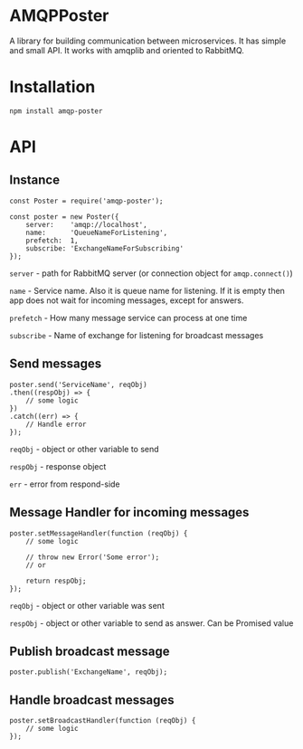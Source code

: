 # AMQPPoster
A library for building communication between microservices.
It has simple and small API.
It works with amqplib and oriented to RabbitMQ.

# Installation
```
npm install amqp-poster
```

# API

## Instance
```
const Poster = require('amqp-poster');

const poster = new Poster({
	server:    'amqp://localhost',
	name:      'QueueNameForListening',
	prefetch:  1,
	subscribe: 'ExchangeNameForSubscribing'
});
```

```server``` - path for RabbitMQ server (or connection object for `amqp.connect()`)

```name``` - Service name. Also it is queue name for listening. If it is empty then app does not wait for incoming messages, except for answers.

```prefetch``` - How many message service can process at one time

```subscribe``` - Name of exchange for listening for broadcast messages

## Send messages
```
poster.send('ServiceName', reqObj)
.then((respObj) => {
	// some logic
})
.catch((err) => {
	// Handle error
});
```

```reqObj``` - object or other variable to send

```respObj``` - response object

```err``` - error from respond-side

## Message Handler for incoming messages
```
poster.setMessageHandler(function (reqObj) {
	// some logic
	
	// throw new Error('Some error');
	// or
	
	return respObj;
});
```

```reqObj``` - object or other variable was sent

```respObj``` - object or other variable to send as answer. Can be Promised value

## Publish broadcast message
```
poster.publish('ExchangeName', reqObj);
```

## Handle broadcast messages
```
poster.setBroadcastHandler(function (reqObj) {
	// some logic
});
```
